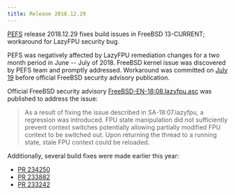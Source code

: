 ```yaml
---
title: Release 2018.12.29
---
```


[PEFS](http://pefs.io/) release 2018.12.29 fixes build issues in FreeBSD 13-CURRENT; workaround for LazyFPU security bug.


PEFS was negatively affected by LazyFPU remediation changes for a two month period in June -- July of 2018.
FreeBSD kernel issue was discovered by PEFS team and promptly addressed.
Workaround was committed on [July 19](https://github.com/glk/pefs/commit/ab0155960d66aee95dff0c1cf611a6987034dc65)
before official FreeBSD security advisory publication.

Official FreeBSD security advisory [FreeBSD-EN-18:08.lazyfpu.asc](https://www.freebsd.org/security/advisories/FreeBSD-EN-18:08.lazyfpu.asc)
was published to address the issue:
> As a result of fixing the issue described in SA-18:07.lazyfpu, a regression
> was introduced.  FPU state manipulation did not sufficiently prevent context
> switches potentially allowing partially modified FPU context to be switched
> out.  Upon returning the thread to a running state, stale FPU context could
> be reloaded.

Additionally, several build fixes were made earlier this year:
- [PR 234250](https://bugs.freebsd.org/bugzilla/show_bug.cgi?id=234250)
- [PR 233882](https://bugs.freebsd.org/bugzilla/show_bug.cgi?id=233882)
- [PR 233242](https://bugs.freebsd.org/bugzilla/show_bug.cgi?id=233242)
